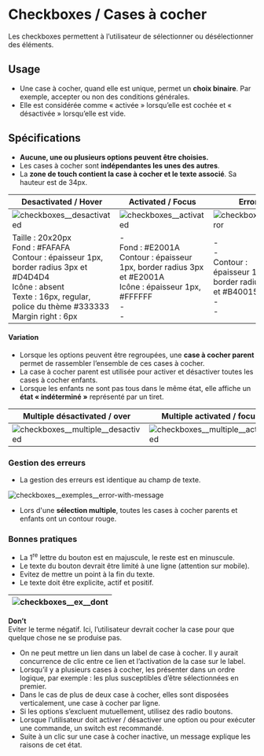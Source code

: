 # Checkboxes / Cases à cocher

Les checkboxes permettent à l’utilisateur de sélectionner ou désélectionner des éléments.

## Usage

- Une case à cocher, quand elle est unique, permet un **choix binaire**. Par exemple, accepter ou non des conditions générales.
- Elle est considérée comme « activée » lorsqu’elle est cochée et « désactivée » lorsqu’elle est vide.


## Spécifications

- **Aucune, une ou plusieurs options peuvent être choisies.**
- Les cases à cocher sont **indépendantes les unes des autres**.
- La **zone de touch contient la case à cocher et le texte associé**. Sa hauteur est de 34px.

Desactivated / Hover | Activated / Focus | Error | Disabled
------------ | ------------- | ------------- | ------------- |
![checkboxes__desactivated](components/1-ATOMS/FORM/Checkboxes/design/checkboxes__desactivated.png)|![checkboxes__activated](components/1-ATOMS/FORM/Checkboxes/design/checkboxes__activated.png)|![checkboxes__error](components/1-ATOMS/FORM/Checkboxes/design/checkboxes__error.png)|![checkboxes__desactivated__disabled](components/1-ATOMS/FORM/Checkboxes/design/checkboxes__desactivated__disabled.png)
Taille : 20x20px <br> Fond : #FAFAFA <br> Contour : épaisseur 1px, border radius 3px et #D4D4D4 <br> Icône : absent  <br> Texte : 16px, regular, police du thème #333333 <br> Margin right : 6px | -  <br> Fond : #E2001A <br> Contour : épaisseur 1px, border radius 3px et #E2001A <br> Icône : épaisseur 1px, #FFFFFF <br> - <br> - | - <br> -  <br>  Contour : épaisseur 1px, border radius 3px et #B40015 <br> - <br> -  | Opacité&nbsp;:&nbsp;40 %



#### Variation

- Lorsque les options peuvent être regroupées, une **case à cocher parent** permet de rassembler l’ensemble de ces cases à cocher.
- La case à cocher parent est utilisée pour activer et désactiver toutes les cases à cocher enfants.
- Lorsque les enfants ne sont pas tous dans le même état, elle affiche un **état «&nbsp;indéterminé&nbsp;»** représenté par un tiret.

Multiple désactivated / over | Multiple activated / focus | Multiple indeterminate
------------ | ------------- | ------------- |
![checkboxes__multiple__desactived](components/1-ATOMS/FORM/Checkboxes/design/checkboxes__multiple__desactived.png)|![checkboxes__multiple__activated](components/1-ATOMS/FORM/Checkboxes/design/checkboxes__multiple__activated.png)|![checkboxes__multiple__partial](components/1-ATOMS/FORM/Checkboxes/design/checkboxes__multiple__partial.png)


### Gestion des erreurs

- La gestion des erreurs est identique au champ de texte.

![checkboxes__exemples__error-with-message](components/1-ATOMS/FORM/Checkboxes/design/checkboxes__exemples__error-with-message.png)

- Lors d'une **sélection multiple**, toutes les cases à cocher parents et enfants ont un contour rouge.

### Bonnes pratiques

- La 1<sup>re</sup> lettre du bouton est en majuscule, le reste est en minuscule.
- Le texte du bouton devrait être limité à une ligne (attention sur mobile).
- Evitez de mettre un point à la fin du texte.
- Le texte doit être explicite, actif et positif.


 <div class="do-dont">
 <div class="dont">

![checkboxes__ex__dont](components/1-ATOMS/FORM/Checkboxes/design/checkboxes__ex__dont.png)|
------------ |
**Don’t** <br/> Eviter le terme négatif. Ici, l’utilisateur devrait cocher la case pour que quelque chose ne se produise pas.

 </div>
 </div>


- On ne peut mettre un lien dans un label de case à cocher. Il y aurait concurrence de clic entre ce lien et l’activation de la case sur le label.
- Lorsqu’il y a plusieurs cases à cocher, les présenter dans un ordre logique, par exemple&nbsp;: les plus susceptibles d’être sélectionnées en premier.
- Dans le cas de plus de deux case à cocher, elles sont disposées verticalement, une case à cocher par ligne.
- Si les options s’excluent mutuellement, utilisez des radio boutons.
- Lorsque l’utilisateur doit activer / désactiver une option ou pour exécuter une commande, un switch est recommandé.
- Suite à un clic sur une case à cocher inactive, un message explique les raisons de cet état.
